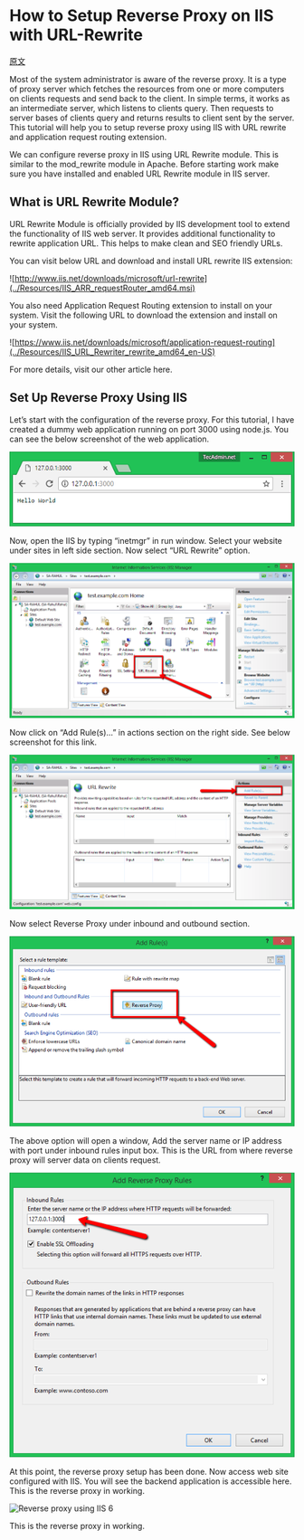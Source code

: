 # How to Setup Reverse Proxy on IIS with URL-Rewrite

[原文](https://tecadmin.net/set-up-reverse-proxy-using-iis/)


Most of the system administrator is aware of the reverse proxy. It is a type of proxy server which fetches the resources from one or more computers on clients requests and send back to the client. In simple terms, it works as an intermediate server, which listens to clients query. Then requests to server bases of clients query and returns results to client sent by the server. This tutorial will help you to setup reverse proxy using IIS with URL rewrite and application request routing extension.

We can configure reverse proxy in IIS using URL Rewrite module. This is similar to the mod_rewrite module in Apache. Before starting work make sure you have installed and enabled URL Rewrite module in IIS server.

## What is URL Rewrite Module?

URL Rewrite Module is officially provided by IIS development tool to extend the functionality of IIS web server. It provides additional functionality to rewrite application URL. This helps to make clean and SEO friendly URLs.

You can visit below URL and download and install URL rewrite IIS extension:

![http://www.iis.net/downloads/microsoft/url-rewrite](../Resources/IIS_ARR_requestRouter_amd64.msi)

You also need Application Request Routing extension to install on your system. Visit the following URL to download the extension and install on your system.

![https://www.iis.net/downloads/microsoft/application-request-routing](../Resources/IIS_URL_Rewriter_rewrite_amd64_en-US)

For more details, visit our other article here.

## Set Up Reverse Proxy Using IIS

Let’s start with the configuration of the reverse proxy. For this tutorial, I have created a dummy web application running on port 3000 using node.js. You can see the below screenshot of the web application.

![Reverse proxy using IIS 1](../Resources/site-access-without-proxy.png)

Now, open the IIS by typing “inetmgr” in run window. Select your website under sites in left side section. Now select “URL Rewrite” option.

![Reverse proxy using IIS 2](../Resources/iis-url-rewrite.png)

Now click on “Add Rule(s)…” in actions section on the right side. See below screenshot for this link.

![Reverse proxy using IIS 3](./Resources/add-rule-iis-rewrite.png)

Now select Reverse Proxy under inbound and outbound section.

![Reverse proxy using IIS 4](../Resources/select-reverse-proxy.png)

The above option will open a window, Add the server name or IP address with port under inbound rules input box. This is the URL from where reverse proxy will server data on clients request.

![Reverse proxy using IIS 5](../Resources/backend-server-url.png)

At this point, the reverse proxy setup has been done. Now access web site configured with IIS. You will see the backend application is accessible here. This is the reverse proxy in working.

![Reverse proxy using IIS 6](..Resources/site-access-with-proxy.png)

This is the reverse proxy in working.